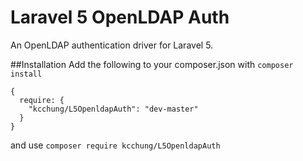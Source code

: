 # Laravel 5 OpenLDAP Auth
An OpenLDAP authentication driver for Laravel 5.

##Installation
Add the following to your composer.json with `composer install`
```
{
  require: {
    "kcchung/L5OpenldapAuth": "dev-master"
  }
}
```
and use `composer require kcchung/L5OpenldapAuth`
